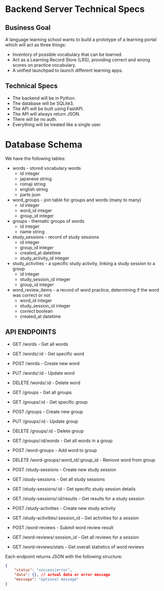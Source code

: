 # Backend Server Technical Specs

## Business Goal

A language learning school wants to build a prototype of a learning portal which will act as three things:
- Inventory of possible vocabulary that can be learned.
- Act as a Learning Record Store (LRS), providing correct and wrong scores on practice vocabulary.
- A unified launchpad to launch different learning apps.

## Technical Specs
 - The backend will be in Python.
 - The database will be SQLite3.
 - The API will be built using FastAPI.
 - The API will always return JSON.
 - There will be no auth.
 - Everything will be treated like a single user.

# Database Schema

We have the following tables:
 - words - stored vocabulary words
   - id integer
   - japanese string
   - romaji string
   - english string
   - parts json
 - word_groups - join table for groups and words (many to many)
   - id integer
   - word_id integer
   - group_id integer
 - groups - thematic groups of words
   - id integer
   - name string
 - study_sessions - record of study sessions
   - id integer
   - group_id integer
   - created_at datetime
   - study_activity_id integer
 - study_activities - a specific study activity, linking a study session to a group
   - id integer
   - study_session_id integer
   - group_id integer
 - word_review_items - a record of word practice, determining if the word was correct or not
   - word_id integer
   - study_session_id integer
   - correct boolean
   - created_at datetime

## API ENDPOINTS

- GET /words - Get all words
- GET /words/:id - Get specific word
- POST /words - Create new word
- PUT /words/:id - Update word
- DELETE /words/:id - Delete word

- GET /groups - Get all groups
- GET /groups/:id - Get specific group
- POST /groups - Create new group
- PUT /groups/:id - Update group
- DELETE /groups/:id - Delete group
- GET /groups/:id/words - Get all words in a group

- POST /word-groups - Add word to group
- DELETE /word-groups/:word_id/:group_id - Remove word from group

- POST /study-sessions - Create new study session
- GET /study-sessions - Get all study sessions
- GET /study-sessions/:id - Get specific study session details
- GET /study-sessions/:id/results - Get results for a study session

- POST /study-activities - Create new study activity
- GET /study-activities/:session_id - Get activities for a session

- POST /word-reviews - Submit word review result
- GET /word-reviews/:session_id - Get all reviews for a session
- GET /word-reviews/stats - Get overall statistics of word reviews

Each endpoint returns JSON with the following structure:
```json
{
    "status": "success|error",
    "data": {}, // actual data or error message
    "message": "optional message"
}
```

